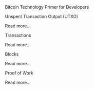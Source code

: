 Bitcoin Technology Primer for Developers

Unspent Transaction Output (UTXO)

Read more...


Transactions

Read more...


Blocks

Read more...


Proof of Work

Read more...
